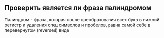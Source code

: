 ## Проверить является ли фраза палиндромом

Палиндром - фраза, которая после преобразования всех букв в нижний регистр и удаления спец символов и пробелов, равна самой себе в перевернутом (reversed) виде
